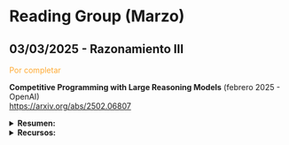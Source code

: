 # Reading Group (Marzo)

## 03/03/2025 - Razonamiento III 

<font color=#fa3>Por completar</font>

**Competitive Programming with Large Reasoning Models** (febrero 2025 - OpenAI)  
https://arxiv.org/abs/2502.06807  

  <details>
  <summary><strong>Resumen: </strong></summary>
  <br>

  *Key points*: <br> 
    * Aprendizaje por refuerzo    

  <br>

  Este estudio demuestra que el uso de aprendizaje por refuerzo en modelos de lenguaje de gran tamaño mejora significativamente el rendimiento en tareas complejas de programación y razonamiento.
  
  </details>

<!-- ToDo
  <details>
  <summary><strong>Referencias relevantes: </strong></summary>
    
  <br>
  
  </details>

  <details>
  <summary><strong>Otros papers:</strong></summary>

  <br>

  </details>
-->

  <details>
  <summary><strong>Recursos:</strong></summary>

  * Test Time Scaling/Test Time Compute: Análisis de la literatura reciente (febrero 2025 - Discover IA - YouTube)
    https://www.youtube.com/watch?v=uqCoR_1jZPI&ab_channel=DiscoverAI
    **Descripción**: Video que analiza distintos papers en el campo, desde modelos basados en PRM (*Process Review Models*) hasta los últimos modelos recurrentes que razonan en el espacio latente.
   

  <br>

  </details>

